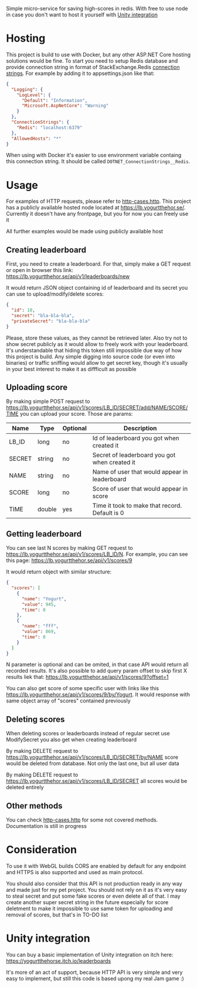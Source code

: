 Simple micro-service for saving high-scores in redis. With free to use node in case you don't want to host it yourself with [Unity integration](#unity-integration)

# Hosting
This project is build to use with Docker, but any other ASP.NET Core hosting solutions would be fine. To start you need to setup Redis database and provide connection string in format of StackExchange.Redis [connection strings](https://stackexchange.github.io/StackExchange.Redis/Configuration#basic-configuration-strings). For example by adding it to appsettings.json like that:

```json
{
  "Logging": {
    "LogLevel": {
      "Default": "Information",
      "Microsoft.AspNetCore": "Warning"
    }
  },
  "ConnectionStrings": {
    "Redis": "localhost:6379"
  },
  "AllowedHosts": "*"
}
```

When using with Docker it's easier to use environment variable containg this connection string. It should be called `DOTNET_ConnectionStrings__Redis`. 

# Usage
For examples of HTTP requests, please refer to [http-cases.http](HighScores/test-cases.http). This project has a publicly available hosted node located at https://lb.yogurtthehor.se/. Currently it doesn't have any frontpage, but you for now you can freely use it

All further examples would be made using publicly available host

## Creating leaderboard
First, you need to create a leaderboard. For that, simply make a GET request or open in browser this link: https://lb.yogurtthehor.se/api/v1/leaderboards/new

It would return JSON object containing id of leaderboard and its secret you can use to upload/modify/delete scores:
```json
{
  "id": 10,
  "secret": "bla-bla-bla",
  "privateSecret": "bla-bla-bla"
}
```

Please, store these values, as they cannot be retrieved later. Also try not to show secret publicly as it would allow to freely work with your leaderboard. It's understandable that hiding this token still impossible due way of how this project is build. Any simple digging into source code (or even into binaries) or traffic sniffing would allow to get secret key, though it's usually in your best interest to make it as diffficult as possible

## Uploading score
By making simple POST request to https://lb.yogurtthehor.se/api/v1/scores/LB_ID/SECRET/add/NAME/SCORE/TIME you can upload your score. Those are params:

| Name   | Type   | Optional | Description                                        |
|--------|--------|----------|----------------------------------------------------|
| LB_ID  | long   | no       | Id of leaderboard you got when created it          |
| SECRET | string | no       | Secret of leaderboard you got when created it      |
| NAME   | string | no       | Name of user that would appear in leaderboard      |
| SCORE  | long   | no       | Score of user that would appear in score           |
| TIME   | double | yes      | Time it took to make that record. Default is 0     |

## Getting leaderboard
You can see last N scores by making GET request to https://lb.yogurtthehor.se/api/v1/scores/LB_ID/N. For example, you can see this page:
https://lb.yogurtthehor.se/api/v1/scores/9

It would return object with similar structure:
```json
{
  "scores": [
    {
      "name": "Yogurt",
      "value": 945,
      "time": 0
    },
    {
      "name": "fff",
      "value": 869,
      "time": 0
    }
  ]
}
```

N parameter is optional and can be omited, in that case API would return all recorded results. It's also possible to add query param offset to skip first X results liek that: https://lb.yogurtthehor.se/api/v1/scores/9?offset=1

You can also get score of some specific user with links like this https://lb.yogurtthehor.se/api/v1/scores/9/by/Yogurt. It would response with same object array of "scores" contained previously

## Deleting scores
When deleting scores or leaderboards instead of regular secret use ModifySecret you also get when creating leaderboard

By making DELETE request to https://lb.yogurtthehor.se/api/v1/scores/LB_ID/SECRET/by/NAME score would be deleted from database. Not only the last one, but all user data

By making DELETE request to https://lb.yogurtthehor.se/api/v1/scores/LB_ID/SECRET all scores would be deleted entirely

## Other methods
You can check [http-cases.http](HighScores/test-cases.http) for some not covered methods. Documentation is still in progress

# Consideration
To use it with WebGL builds CORS are enabled by default for any endpoint and HTTPS is also supported and used as main protocol. 

You should also consider that this API is not production ready in any way and made just for my pet project. You should not rely on it as it's very easy to steal secret and put some fake scores or even delete all of that. I may create another super secret string in the future especially for score deletment to make it impossible to use same token for uploading and removal of scores, but that's in TO-DO list

# Unity integration
You can buy a basic implementation of Unity integration on itch here: https://yogurtthehorse.itch.io/leaderboards

It's more of an act of support, because HTTP API is very simple and very easy to implement, but still this code is based upong my real Jam game :)



